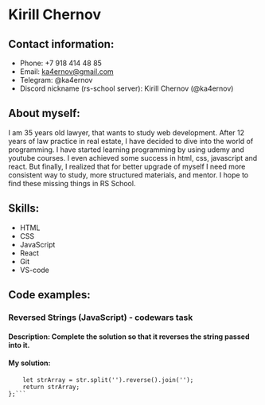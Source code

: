 # Kirill Chernov
## Contact information:
* Phone: +7 918 414 48 85
* Email: ka4ernov@gmail.com
* Telegram: @ka4ernov
* Discord nickname (rs-school server): Kirill Chernov (@ka4ernov)
## About myself:
I am 35 years old lawyer, that wants to study web development. After 12 years of law practice in real estate, I have decided to dive into the world of programming. I have started learning programming by using udemy and youtube courses. I even achieved some success in html, css, javascript and react. But finally, I realized that for better upgrade of myself I need more consistent way to study, more structured materials, and mentor. I hope to find these missing things in RS School.
## Skills:
* HTML
* CSS
* JavaScript
* React
* Git
* VS-code
## Code examples:
### Reversed Strings (JavaScript) - codewars task
#### Description: Complete the solution so that it reverses the string passed into it.
#### My solution:
```function solution(str){
    let strArray = str.split('').reverse().join('');
    return strArray;
};```